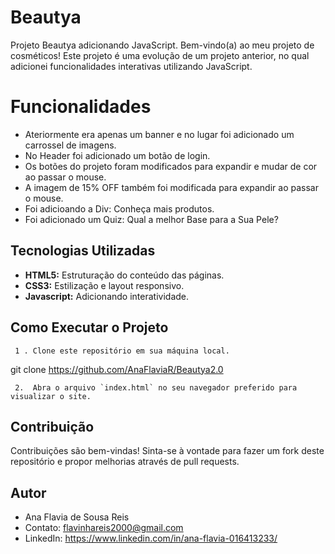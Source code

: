 # Beautya

Projeto Beautya adicionando JavaScript.
Bem-vindo(a) ao meu projeto de cosméticos! Este projeto é uma evolução de um projeto anterior, no qual adicionei funcionalidades interativas utilizando JavaScript. 


# Funcionalidades
-   Ateriormente era apenas um banner e no lugar foi adicionado um carrossel de imagens.
-   No Header foi adicionado um botão de login.
-   Os botões do projeto foram modificados para expandir e mudar de cor ao passar o mouse.
-   A imagem de 15% OFF também foi modificada para expandir ao passar o mouse.
-   Foi adicioando a Div: Conheça mais produtos.
-   Foi adicionado um Quiz: Qual a melhor Base para a Sua Pele?

## Tecnologias Utilizadas

-   **HTML5:** Estruturação do conteúdo das páginas.
-   **CSS3:** Estilização e layout responsivo.
-   **Javascript:** Adicionando interatividade.

## Como Executar o Projeto

	 1 . Clone este repositório em sua máquina local.
 
 git clone https://github.com/AnaFlaviaR/Beautya2.0 
 
	 2.  Abra o arquivo `index.html` no seu navegador preferido para visualizar o site.


##  Contribuição

Contribuições são bem-vindas! Sinta-se à vontade para fazer um fork deste repositório e propor melhorias através de pull requests.

## Autor

-   Ana Flavia de Sousa Reis
-   Contato: flavinhareis2000@gmail.com
-   LinkedIn: https://www.linkedin.com/in/ana-flavia-016413233/
